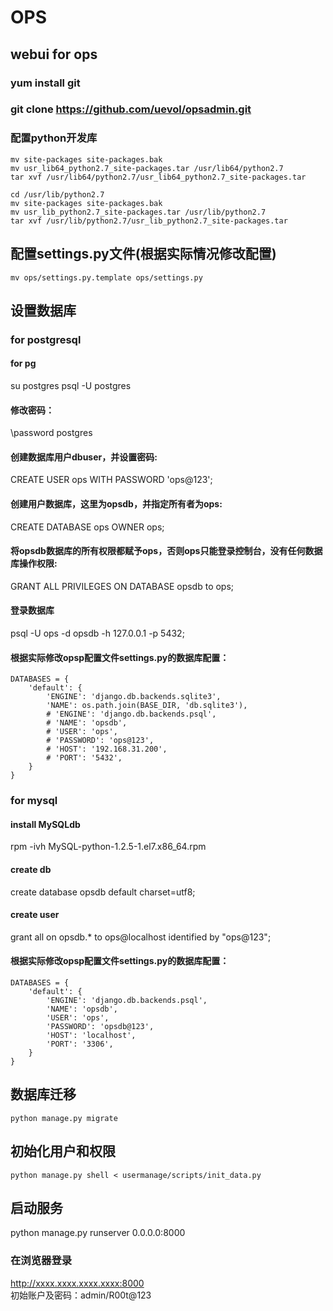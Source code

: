 # OPS

## webui for ops

### yum install git

### git clone https://github.com/uevol/opsadmin.git

### 配置python开发库
```cd /usr/lib64/python2.7  
mv site-packages site-packages.bak  
mv usr_lib64_python2.7_site-packages.tar /usr/lib64/python2.7  
tar xvf /usr/lib64/python2.7/usr_lib64_python2.7_site-packages.tar  

cd /usr/lib/python2.7  
mv site-packages site-packages.bak  
mv usr_lib_python2.7_site-packages.tar /usr/lib/python2.7  
tar xvf /usr/lib/python2.7/usr_lib_python2.7_site-packages.tar
```

## 配置settings.py文件(根据实际情况修改配置)
```
mv ops/settings.py.template ops/settings.py
```

## 设置数据库

### for postgresql

#### for pg
su postgres
psql -U postgres 

#### 修改密码：
\password postgres  

#### 创建数据库用户dbuser，并设置密码:
CREATE USER ops WITH PASSWORD 'ops@123';  

#### 创建用户数据库，这里为opsdb，并指定所有者为ops:
CREATE DATABASE ops OWNER ops;  

#### 将opsdb数据库的所有权限都赋予ops，否则ops只能登录控制台，没有任何数据库操作权限:
GRANT ALL PRIVILEGES ON DATABASE opsdb to ops;  

#### 登录数据库
psql -U ops -d opsdb -h 127.0.0.1 -p 5432;  

#### 根据实际修改opsp配置文件settings.py的数据库配置：

```
DATABASES = {  
    'default': { 
    	'ENGINE': 'django.db.backends.sqlite3',
        'NAME': os.path.join(BASE_DIR, 'db.sqlite3'), 
        # 'ENGINE': 'django.db.backends.psql',  
        # 'NAME': 'opsdb',  
        # 'USER': 'ops',  
        # 'PASSWORD': 'ops@123',  
        # 'HOST': '192.168.31.200',  
        # 'PORT': '5432',  
    }  
} 
```

### for mysql

#### install MySQLdb
rpm -ivh MySQL-python-1.2.5-1.el7.x86_64.rpm

#### create db
create database opsdb default charset=utf8;

#### create user
grant all on opsdb.* to ops@localhost identified by "ops@123";

#### 根据实际修改opsp配置文件settings.py的数据库配置：

```
DATABASES = {  
    'default': { 
        'ENGINE': 'django.db.backends.psql',  
        'NAME': 'opsdb',  
        'USER': 'ops',  
        'PASSWORD': 'opsdb@123',  
        'HOST': 'localhost',  
        'PORT': '3306',  
    }  
} 
```

## 数据库迁移
```cd ops
python manage.py migrate
```

## 初始化用户和权限
```
python manage.py shell < usermanage/scripts/init_data.py
```

## 启动服务
python manage.py runserver 0.0.0.0:8000 

### 在浏览器登录
http://xxxx.xxxx.xxxx.xxxx:8000  
初始账户及密码：admin/R00t@123
